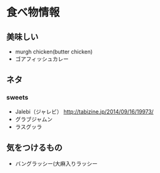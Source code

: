 # 食べ物情報

## 美味しい
- murgh chicken(butter chicken)
- ゴアフィッシュカレー

## ネタ

### sweets
- Jalebi（ジャレビ） http://tabizine.jp/2014/09/16/19973/
- グラブジャムン
- ラスグッラ

## 気をつけるもの
- バングラッシー(大麻入りラッシー
